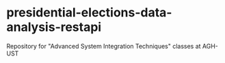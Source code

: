# presidential-elections-data-analysis-restapi
Repository for "Advanced System Integration Techniques" classes at AGH-UST
